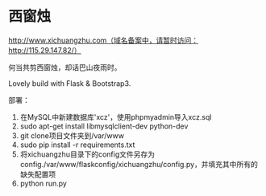 西窗烛
===

http://www.xichuangzhu.com（域名备案中，请暂时访问：http://115.29.147.82/）

何当共剪西窗烛，却话巴山夜雨时。

Lovely build with Flask & Bootstrap3.

部署：

1. 在MySQL中新建数据库'xcz'，使用phpmyadmin导入xcz.sql
2. sudo apt-get install libmysqlclient-dev python-dev
3. git clone项目文件夹到/var/www
4. sudo pip install -r requirements.txt
5. 将xichuangzhu目录下的config文件另存为config./var/www/flaskconfig/xichuangzhu/config.py，并填充其中所有的缺失配置项
6. python run.py
